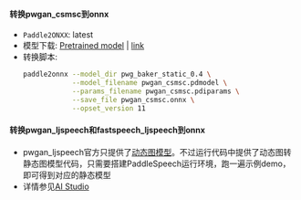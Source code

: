 #### 转换pwgan_csmsc到onnx
- `Paddle2ONXX`: latest
- 模型下载: [Pretrained model](https://github.com/PaddlePaddle/PaddleSpeech/tree/develop/examples/csmsc/voc1#pretrained-models) | [link](https://paddlespeech.bj.bcebos.com/Parakeet/released_models/pwgan/pwg_baker_static_0.4.zip)
- 转换脚本:
    ```bash
    paddle2onnx --model_dir pwg_baker_static_0.4 \
                --model_filename pwgan_csmsc.pdmodel \
                --params_filename pwgan_csmsc.pdiparams \
                --save_file pwgan_csmsc.onnx \
                --opset_version 11
    ```

#### 转换pwgan_ljspeech和fastspeech_ljspeech到onnx
- pwgan_ljspeech官方只提供了[动态图模型](https://github.com/PaddlePaddle/PaddleSpeech/tree/develop/examples/ljspeech/voc1#pretrained-model)。不过运行代码中提供了动态图转静态图模型代码，只需要搭建PaddleSpeech运行环境，跑一遍示例demo，即可得到对应的静态模型
- 详情参见[AI Studio](https://aistudio.baidu.com/aistudio/projectdetail/3359986?shared=1)